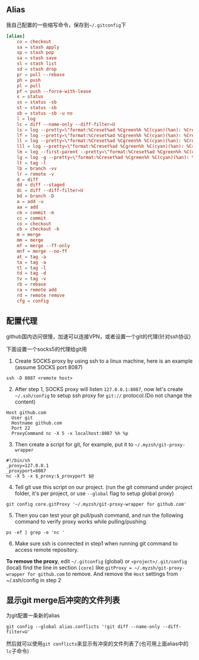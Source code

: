 ## Alias

我自己配置的一些缩写命令，保存到`~/.gitconfig`下

```toml
[alias]
	co = checkout
	sa = stash apply
	sp = stash pop
	sa = stash save
	sl = stash list
	sd = stash drop
	pr = pull --rebase
	ph = push
	pl = pull
	pf = push --force-with-lease
	s = status
	ss = status -sb
	st = status -sb
	sb = status -sb -u no
	l = log
	lc = diff --name-only --diff-filter=U
	ls = log --pretty=\"format:%Creset%ad %Cgreen%h %C(cyan)(%an): %Creset%s\" --date=short --no-merges
	lf = log --pretty=\"format:%Creset%ad %Cgreen%h %C(cyan)(%an): %Creset%s\" --date=short --no-merges --name-only
	ll = log --pretty=\"format:%Creset%ad %Cgreen%h %C(cyan)(%an): %Creset%s\" --date=short --graph --no-merges
	lll = log --pretty=\"format:%Creset%ad %Cgreen%h %C(cyan)(%an): %Creset%s\" --date=short --name-only --graph --no-merges
	lm = log --first-parent --pretty=\"format:%Creset%ad %Cgreen%h %C(cyan)(%an): %Creset%s\" --date=short --graph
	lg = log -g --pretty=\"format:%Creset%ad %Cgreen%h %C(cyan)(%an): %Creset%s\" --date=short --no-merges
	lt = tag -l
	lb = branch -vv
	lr = remote -v
	d = diff
	dd = diff --staged
	dc = diff --diff-filter=U
	bd = branch -D
	a = add -u
	aa = add
	cm = commit -m
	cc = commit
	co = checkout
	cb = checkout -b
	m = merge
	mm = merge
	mf = merge --ff-only
	mnf = merge --no-ff
	at = tag -a
	ta = tag -a
	tl = tag -l
	td = tag -d
	tv = tag -v
	rb = rebase
	ra = remote add
	rd = remote remove
	cfg = config
```

## 配置代理

github国内访问很慢，加速可以连接VPN，或者设置一个git的代理(针对ssh协议)

下面设置一个socks5的代理给git用

1. Create SOCKS proxy by using ssh to a linux machine, here is an example (assume SOCKS port 8087)
```shell
ssh -D 8087 <remote host>
```
2. After step 1, SOCKS proxy will listen `127.0.0.1:8087`, now let's create `~/.ssh/config` to setup ssh proxy for `git://` protocol.(Do not change the content)
```
Host github.com
  User git
  Hostname github.com
  Port 22
  ProxyCommand nc -X 5 -x localhost:8087 %h %p
```
3. Then create a script for git, for example, put it to `~/.myzsh/git-proxy-wrapper`
```shell
#!/bin/sh
_proxy=127.0.0.1
_proxyport=8087
nc -X 5 -x $_proxy:$_proxyport $@
```
4. Tell git use this script on our project. (run the git command under project folder, it's per project, or use `--global` flag to setup global proxy)
```shell
git config core.gitProxy '~/.myzsh/git-proxy-wrapper for github.com'
```
5. Then you can test your git pull/push command, and run the following command to verify proxy works while pulling/pushing.
```shell
ps -ef | grep -e 'nc '
```
6. Make sure ssh is connected in step1 when running git command to access remote repository.

**To remove the proxy**, edit `~/.gitconfig` (global) or `<project>/.git/config` (local) find the line in section `[core]` like `gitProxy = ~/.myzsh/git-proxy-wrapper for github.com` to remove. And remove the `Host` settings from ~/.ssh/config in step 2

## 显示git merge后冲突的文件列表

为git配置一条新的alias
```shell
git config --global alias.conflicts '!git diff --name-only --diff-filter=U'
```

然后就可以使用`git conflicts`来显示有冲突的文件列表了(也可用上面alias中的`lc`子命令)
